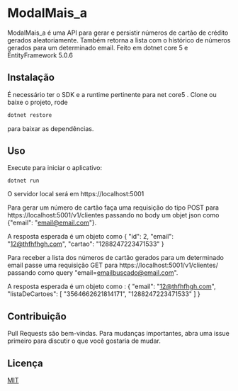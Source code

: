 # ModalMais_a

ModalMais_a é uma API para gerar e persistir números de cartão de crédito gerados aleatoriamente. Também retorna a lista com o histórico de números gerados para um determinado email.
Feito em dotnet core 5 e EntityFramework 5.0.6

## Instalação

É necessário ter o SDK e a runtime pertinente para net core5 . Clone ou baixe o projeto, rode 

```bash
dotnet restore
```
para baixar as dependências.

## Uso

Execute para iniciar o aplicativo:
```netcore
dotnet run

```
O servidor local será em https://localhost:5001

Para gerar um número de cartão faça uma requisição do tipo POST para https://localhost:5001/v1/clientes passando no body um objet json como {"email": "email@email.com"}.

A resposta esperada é um objeto como 
{
    "id": 2,
    "email": "12@thfhfhgh.com",
    "cartao": "1288247223471533"
}

Para receber a lista dos números de cartão gerados para um determinado email passe uma requisição GET para
https://localhost:5001/v1/clientes/
passando como query "email=emailbuscado@email.com".


A resposta esperada é um objeto como :
{
    "email": "12@thfhfhgh.com",
    "listaDeCartoes": [
        "3564662621814171",
        "1288247223471533"
    ]
}

## Contribuição
Pull Requests são bem-vindas. Para mudanças importantes, abra uma issue primeiro para discutir o que você gostaria de mudar.


## Licença
[MIT](https://choosealicense.com/licenses/mit/)